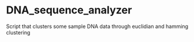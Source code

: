 # DNA_sequence_analyzer
Script that clusters some sample DNA data through euclidian and hamming clustering
